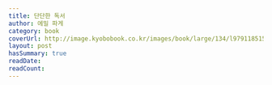 ```yaml
---
title: 단단한 독서
author: 에밀 파게
category: book
coverUrl: http://image.kyobobook.co.kr/images/book/large/134/l9791185152134.jpg
layout: post
hasSummary: true
readDate:
readCount:
---
```

